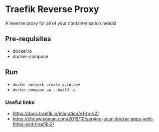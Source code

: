 # Traefik Reverse Proxy

A reverse proxy for all of your containerisation needs!

## Pre-requisites

- docker.io
- docker-compose

## Run

- `docker network create accu.dev`
- `docker-compose up --build -d`

### Useful links
- https://docs.traefik.io/migration/v1-to-v2/
- https://chriswiegman.com/2019/10/serving-your-docker-apps-with-https-and-traefik-2/
